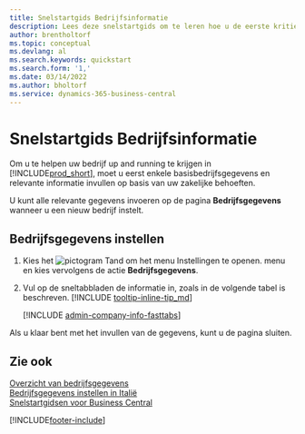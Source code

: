 ```yaml
---
title: Snelstartgids Bedrijfsinformatie
description: Lees deze snelstartgids om te leren hoe u de eerste kritieke velden over uw bedrijf in Business Central kunt invullen.
author: brentholtorf
ms.topic: conceptual
ms.devlang: al
ms.search.keywords: quickstart
ms.search.form: '1,'
ms.date: 03/14/2022
ms.author: bholtorf
ms.service: dynamics-365-business-central
---
```


# <a name="company-information-quick-start"></a>Snelstartgids Bedrijfsinformatie

Om u te helpen uw bedrijf up and running te krijgen in [!INCLUDE[prod_short](includes/prod_short.md)], moet u eerst enkele basisbedrijfsgegevens en relevante informatie invullen op basis van uw zakelijke behoeften.  

U kunt alle relevante gegevens invoeren op de pagina **Bedrijfsgegevens** wanneer u een nieuw bedrijf instelt.

## <a name="to-set-up-company-information"></a>Bedrijfsgegevens instellen

1. Kies het ![pictogram Tand om het menu Instellingen te openen.](media/ui-experience/settings_icon_small.png) menu en kies vervolgens de actie **Bedrijfsgegevens**.
2. Vul op de sneltabbladen de informatie in, zoals in de volgende tabel is beschreven. [!INCLUDE [tooltip-inline-tip_md](includes/tooltip-inline-tip_md.md)]

    [!INCLUDE [admin-company-info-fasttabs](includes/admin-company-info-fasttabs.md)]

Als u klaar bent met het invullen van de gegevens, kunt u de pagina sluiten.  

## <a name="see-also"></a>Zie ook

[Overzicht van bedrijfsgegevens](admin-company-information.md)  
[Bedrijfsgegevens instellen in Italië](LocalFunctionality/Italy/how-to-set-up-company-information.md)  
[Snelstartgidsen voor Business Central](quick-start-business-central.md)  


[!INCLUDE[footer-include](includes/footer-banner.md)]

